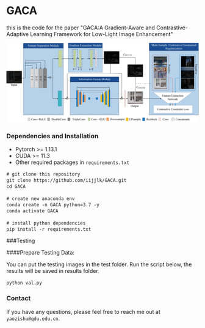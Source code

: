 # GACA
this is the code for the paper "GACA:A Gradient-Aware and Contrastive-Adaptive
Learning Framework for Low-Light Image Enhancement"

<img src="read/fig2.jpg">

### Dependencies and Installation
- Pytorch >= 1.13.1
- CUDA >= 11.3
- Other required packages in `requirements.txt`
```
# git clone this repository 
git clone https://github.com/iijjlk/GACA.git
cd GACA

# create new anaconda env
conda create -n GACA python=3.7 -y
conda activate GACA

# install python dependencies
pip install -r requirements.txt
```
<!-- ### Training: -->
###Testing

####Prepare Testing Data:

You can put the testing images in the test folder. Run the script below, 
the results will be saved in results folder.

```
python val.py 
```



### Contact
If you have any questions, please feel free to reach me out at `yaozishu@qdu.edu.cn`. 


